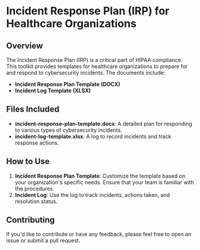 # Incident Response Plan (IRP) for Healthcare Organizations

## Overview
The Incident Response Plan (IRP) is a critical part of HIPAA compliance. This toolkit provides templates for healthcare organizations to prepare for and respond to cybersecurity incidents. The documents include:

- **Incident Response Plan Template (DOCX)**
- **Incident Log Template (XLSX)**

## Files Included
- **incident-response-plan-template.docx**: A detailed plan for responding to various types of cybersecurity incidents.
- **incident-log-template.xlsx**: A log to record incidents and track response actions.

## How to Use
1. **Incident Response Plan Template**: Customize the template based on your organization's specific needs. Ensure that your team is familiar with the procedures.
2. **Incident Log**: Use the log to track incidents, actions taken, and resolution status.

## Contributing
If you'd like to contribute or have any feedback, please feel free to open an issue or submit a pull request.
